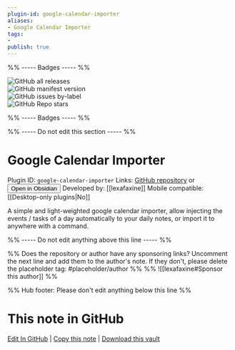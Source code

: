 ```yaml
---
plugin-id: google-calendar-importer
aliases:
- Google Calendar Importer
tags: 
- 
publish: true
---
```


%% ----- Badges ----- %%

![GitHub all releases](https://img.shields.io/github/downloads/lexafaxine/GoogleCalendarImporter/total?color=573E7A&logo=github&style=for-the-badge)   
![GitHub manifest version](https://img.shields.io/github/manifest-json/v/lexafaxine/GoogleCalendarImporter?color=573E7A&logo=github&style=for-the-badge)   
![GitHub issues by-label](https://img.shields.io/github/issues/lexafaxine/GoogleCalendarImporter/help%20wanted?color=573E7A&logo=github&style=for-the-badge)   
![GitHub Repo stars](https://img.shields.io/github/stars/lexafaxine/GoogleCalendarImporter?color=573E7A&logo=github&style=for-the-badge)

%% ----- Badges ----- %%

%% ----- Do not edit this section ----- %%

# Google Calendar Importer

Plugin ID: `google-calendar-importer`
Links: [GitHub repository](https://github.com/lexafaxine/GoogleCalendarImporter) or [<button id=HH>Open in Obsidian</button>](obsidian://show-plugin?id=google-calendar-importer)
Developed by: [[lexafaxine]]
Mobile compatible: [[Desktop-only plugins|No]]

A simple and light-weighted google calendar importer, allow injecting the events / tasks of a day automatically to your daily notes, or import it to anywhere with a command.

%% ----- Do not edit anything above this line ----- %% 

%% Does the repository or author have any sponsoring links? Uncomment the next line and add them to the author's note. If they don't, please delete the placeholder tag: #placeholder/author %%
%% ![[lexafaxine#Sponsor this author]] %%

%% Hub footer: Please don't edit anything below this line %%

# This note in GitHub

<span class="git-footer">[Edit In GitHub](https://github.dev/obsidian-community/obsidian-hub/blob/main/02%20-%20Community%20Expansions/02.05%20All%20Community%20Expansions/Plugins/google-calendar-importer.md "git-hub-edit-note") | [Copy this note](https://raw.githubusercontent.com/obsidian-community/obsidian-hub/main/02%20-%20Community%20Expansions/02.05%20All%20Community%20Expansions/Plugins/google-calendar-importer.md "git-hub-copy-note") | [Download this vault](https://github.com/obsidian-community/obsidian-hub/archive/refs/heads/main.zip "git-hub-download-vault") </span>

